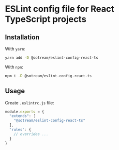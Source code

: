 # ESLint config file for React TypeScript projects

## Installation

With `yarn`:

```bash
yarn add -D @sotream/eslint-config-react-ts
```

With `npm`:

```bash
npm i -D @sotream/eslint-config-react-ts
```

## Usage

Create `.eslintrc.js` file:

```js
module.exports = {
  "extends": [
    "@sotream/eslint-config-react-ts"
  ],
  "rules": {
    // overrides ...
  }
}
```
